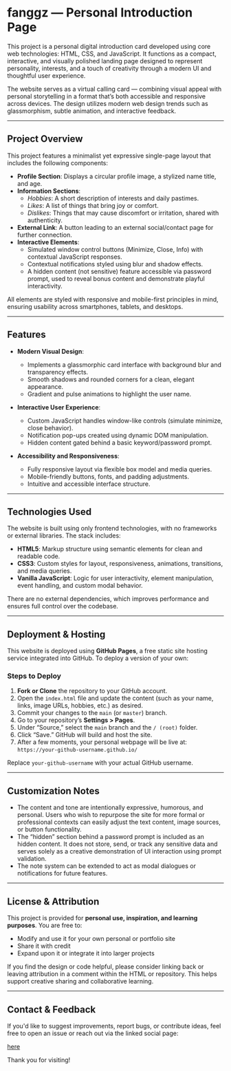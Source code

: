 # fanggz — Personal Introduction Page

This project is a personal digital introduction card developed using core web technologies: HTML, CSS, and JavaScript. It functions as a compact, interactive, and visually polished landing page designed to represent personality, interests, and a touch of creativity through a modern UI and thoughtful user experience.

The website serves as a virtual calling card — combining visual appeal with personal storytelling in a format that’s both accessible and responsive across devices. The design utilizes modern web design trends such as glassmorphism, subtle animation, and interactive feedback.

---

## Project Overview

This project features a minimalist yet expressive single-page layout that includes the following components:

- **Profile Section**: Displays a circular profile image, a stylized name title, and age.
- **Information Sections**:
  - *Hobbies*: A short description of interests and daily pastimes.
  - *Likes*: A list of things that bring joy or comfort.
  - *Dislikes*: Things that may cause discomfort or irritation, shared with authenticity.
- **External Link**: A button leading to an external social/contact page for further connection.
- **Interactive Elements**:
  - Simulated window control buttons (Minimize, Close, Info) with contextual JavaScript responses.
  - Contextual notifications styled using blur and shadow effects.
  - A hidden content (not sensitive) feature accessible via password prompt, used to reveal bonus content and demonstrate playful interactivity.

All elements are styled with responsive and mobile-first principles in mind, ensuring usability across smartphones, tablets, and desktops.

---

## Features

- **Modern Visual Design**:
  - Implements a glassmorphic card interface with background blur and transparency effects.
  - Smooth shadows and rounded corners for a clean, elegant appearance.
  - Gradient and pulse animations to highlight the user name.

- **Interactive User Experience**:
  - Custom JavaScript handles window-like controls (simulate minimize, close behavior).
  - Notification pop-ups created using dynamic DOM manipulation.
  - Hidden content gated behind a basic keyword/password prompt.

- **Accessibility and Responsiveness**:
  - Fully responsive layout via flexible box model and media queries.
  - Mobile-friendly buttons, fonts, and padding adjustments.
  - Intuitive and accessible interface structure.

---

## Technologies Used

The website is built using only frontend technologies, with no frameworks or external libraries. The stack includes:

- **HTML5**: Markup structure using semantic elements for clean and readable code.
- **CSS3**: Custom styles for layout, responsiveness, animations, transitions, and media queries.
- **Vanilla JavaScript**: Logic for user interactivity, element manipulation, event handling, and custom modal behavior.

There are no external dependencies, which improves performance and ensures full control over the codebase.

---

## Deployment & Hosting

This website is deployed using **GitHub Pages**, a free static site hosting service integrated into GitHub. To deploy a version of your own:

### Steps to Deploy

1. **Fork or Clone** the repository to your GitHub account.
2. Open the `index.html` file and update the content (such as your name, links, image URLs, hobbies, etc.) as desired.
3. Commit your changes to the `main` (or `master`) branch.
4. Go to your repository’s **Settings > Pages**.
5. Under “Source,” select the `main` branch and the `/ (root)` folder.
6. Click “Save.” GitHub will build and host the site.
7. After a few moments, your personal webpage will be live at:  
   `https://your-github-username.github.io/`

Replace `your-github-username` with your actual GitHub username.

---

## Customization Notes

- The content and tone are intentionally expressive, humorous, and personal. Users who wish to repurpose the site for more formal or professional contexts can easily adjust the text content, image sources, or button functionality.
- The “hidden” section behind a password prompt is included as an hidden content. It does not store, send, or track any sensitive data and serves solely as a creative demonstration of UI interaction using prompt validation.
- The note system can be extended to act as modal dialogues or notifications for future features.

---

## License & Attribution

This project is provided for **personal use, inspiration, and learning purposes**. You are free to:

- Modify and use it for your own personal or portfolio site
- Share it with credit
- Expand upon it or integrate it into larger projects

If you find the design or code helpful, please consider linking back or leaving attribution in a comment within the HTML or repository. This helps support creative sharing and collaborative learning.

---

## Contact & Feedback

If you'd like to suggest improvements, report bugs, or contribute ideas, feel free to open an issue or reach out via the linked social page:

[here](https://guns.lol/fangg)

Thank you for visiting!
